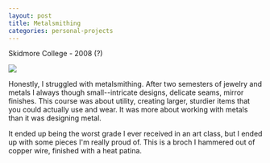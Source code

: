 ```yaml
---
layout: post
title: Metalsmithing
categories: personal-projects
---
```


Skidmore College - 2008 (?)

![](https://40.media.tumblr.com/6496dc0721bde1e56e6f64dac0bc7af5/tumblr_nsh823Vstf1rloozgo1_1280.jpg)

Honestly, I struggled with metalsmithing. After two semesters of jewelry and metals I always though small--intricate designs, delicate seams, mirror finishes. This course was about utility, creating larger, sturdier items that you could actually use and wear. It was more about working with metals than it was designing metal. 

It ended up being the worst grade I ever received in an art class, but I ended up with some pieces I'm really proud of. This is a broch I hammered out of copper wire, finished with a heat patina.
